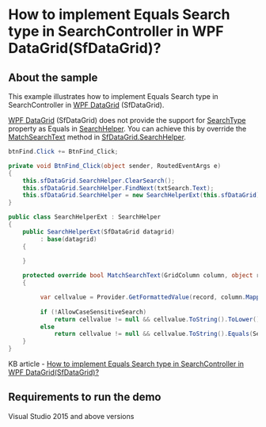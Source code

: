 # How to implement Equals Search type in SearchController in WPF DataGrid(SfDataGrid)?

## About the sample

This example illustrates how to implement Equals Search type in SearchController in [WPF DataGrid](https://www.syncfusion.com/wpf-ui-controls/datagrid) (SfDataGrid).

[WPF DataGrid](https://www.syncfusion.com/wpf-ui-controls/datagrid) (SfDataGrid) does not provide the support for [SearchType](https://help.syncfusion.com/cr/cref_files/wpf/Syncfusion.SfGrid.WPF~Syncfusion.UI.Xaml.Grid.SearchHelper~SearchType.html) property as Equals in [SearchHelper](https://help.syncfusion.com/cr/cref_files/wpf/Syncfusion.SfGrid.WPF~Syncfusion.UI.Xaml.Grid.SearchHelper.html). You can achieve this by override the [MatchSearchText](https://help.syncfusion.com/cr/cref_files/wpf/Syncfusion.SfGrid.WPF~Syncfusion.UI.Xaml.Grid.SearchHelper~MatchSearchText.html) method in [SfDataGrid.SearchHelper](https://help.syncfusion.com/cr/cref_files/wpf/Syncfusion.SfGrid.WPF~Syncfusion.UI.Xaml.Grid.SearchHelper.html). 

```C#
btnFind.Click += BtnFind_Click;

private void BtnFind_Click(object sender, RoutedEventArgs e)
{
    this.sfDataGrid.SearchHelper.ClearSearch();
    this.sfDataGrid.SearchHelper.FindNext(txtSearch.Text);
    this.sfDataGrid.SearchHelper = new SearchHelperExt(this.sfDataGrid);            
}

public class SearchHelperExt : SearchHelper
{
    public SearchHelperExt(SfDataGrid datagrid)
         : base(datagrid)
    {
         
    }

    protected override bool MatchSearchText(GridColumn column, object record)
    {        

         var cellvalue = Provider.GetFormattedValue(record, column.MappingName);
         
         if (!AllowCaseSensitiveSearch)
             return cellvalue != null && cellvalue.ToString().ToLower().Equals(SearchText.ToString().ToLower());
         else
             return cellvalue != null && cellvalue.ToString().Equals(SearchText.ToString());           
    }        
}
```

KB article - [How to implement Equals Search type in SearchController in WPF DataGrid(SfDataGrid)?](https://www.syncfusion.com/kb/11756/how-to-implement-equals-search-type-in-searchcontroller-in-wpf-datagrid-sfdatagrid)

## Requirements to run the demo
Visual Studio 2015 and above versions
